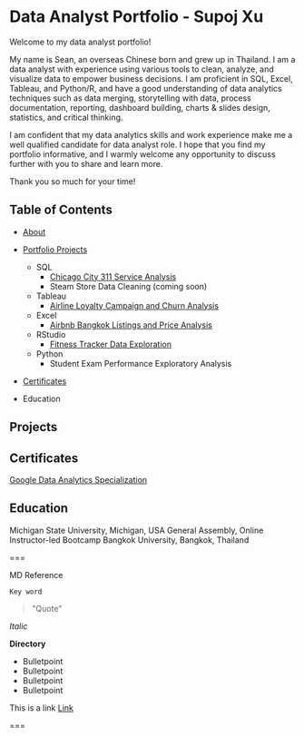 # Data Analyst Portfolio - Supoj Xu

Welcome to my data analyst portfolio!

My name is Sean, an overseas Chinese born and grew up in Thailand. I am a data analyst with experience using various tools to clean, analyze, and visualize data to empower business decisions. I am proficient in SQL, Excel, Tableau, and Python/R, and have a good understanding of data analytics techniques such as data merging, storytelling with data, process documentation, reporting, dashboard building, charts & slides design, statistics, and critical thinking.

I am confident that my data analytics skills and work experience make me a well qualified candidate for data analyst role. I hope that you find my portfolio informative, and I warmly welcome any opportunity to discuss further with you to share and learn more.

Thank you so much for your time!

## Table of Contents

* [About](https://github.com/Seanxupoj/DATA-ANALYST-PORTFOLIO/blob/main/README.md)
  
* [Portfolio Projects](https://github.com/Seanxupoj/DATA-ANALYST-PORTFOLIO?tab=readme-ov-file#projects)
  
   * SQL
      * [Chicago City 311 Service Analysis](https://github.com/Seanxupoj/DATA-ANALYST-PORTFOLIO/tree/main/Chicago%20City%20311%20Service%20Analysis%20)
      * Steam Store Data Cleaning (coming soon) 
   * Tableau
      * [Airline Loyalty Campaign and Churn Analysis]()
   * Excel
      * [Airbnb Bangkok Listings and Price Analysis](https://github.com/Seanxupoj/DATA-ANALYST-PORTFOLIO/tree/main/Airbnb%20Bangkok%20Listings%20and%20Price%20Analysis%20)
   * RStudio
      * [Fitness Tracker Data Exploration](https://github.com/Seanxupoj/DATA-ANALYST-PORTFOLIO/blob/main/Fitness%20Tracker%20Data%20Exploration/FitnessTracker_EDA.md)
   * Python
      * Student Exam Performance Exploratory Analysis

* [Certificates](https://github.com/Seanxupoj/DATA-ANALYST-PORTFOLIO/blob/main/README.md#certificates)

* Education

## Projects

## Certificates
[Google Data Analytics Specialization](https://www.coursera.org/account/accomplishments/professional-cert/DS74EJNRFCVL)

## Education
Michigan State University, Michigan, USA
General Assembly, Online Instructor-led Bootcamp
Bangkok University, Bangkok, Thailand





===

MD Reference

`Key word`
> "Quote"

*Italic*

**Directory**
* Bulletpoint
* Bulletpoint
* Bulletpoint
* Bulletpoint

This is a link [Link](www.google.com)

===
